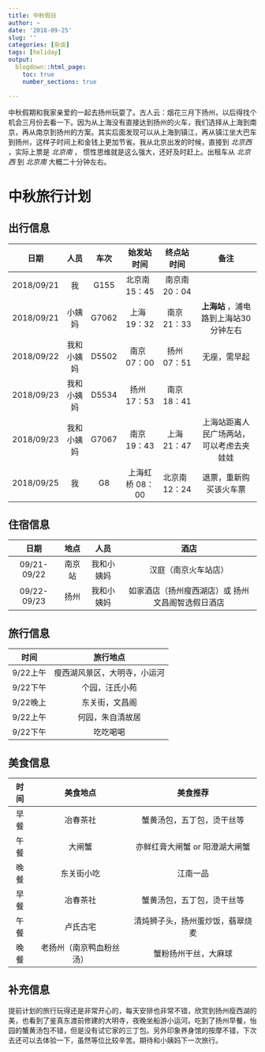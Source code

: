```yaml
---
title: 中秋假日
author: ~
date: '2018-09-25'
slug: ''
categories: [杂谈]
tags: [holiday]
output:
  blogdown::html_page:
    toc: true
    number_sections: true

---
```


中秋假期和我家亲爱的一起去扬州玩耍了。古人云：烟花三月下扬州，以后得找个机会三月份去看一下。因为从上海没有直接达到扬州的火车，我们选择从上海到南京，再从南京到扬州的方案。其实后面发现可以从上海到镇江，再从镇江坐大巴车到扬州，这样子时间上和金钱上更加节省。我从北京出发的时候，直接到 *北京西* ，实际上票是 *北京南* ， 惯性思维就是这么强大，还好及时赶上。出租车从 *北京西* 到 *北京南* 大概二十分钟左右。

# 中秋旅行计划

## 出行信息

|日期|人员|车次|始发站时间|终点站时间|备注|
|:--:|:--:|:--:|:--:|:--:|:--:|
|2018/09/21|我|G155|北京南 &nbsp; 15：45|南京南 20：04||
|2018/09/21|小姨妈|G7062|上海 &nbsp; 19：32|南京 &nbsp; 21：33| **上海站** ，浦电路到上海站30分钟左右|
|2018/09/22|我和小姨妈|D5502|南京 &nbsp; 07：00|扬州 &nbsp; 07：51|无座，需早起|
|2018/09/23|我和小姨妈|D5534|扬州 &nbsp; 17：53|南京 &nbsp; 18：41||
|2018/09/23|我和小姨妈|G7067|南京 &nbsp; 19：43|上海 &nbsp; 21：47|上海站距离人民广场两站，可以考虑去夹娃娃|
|2018/09/25|我|G8|上海虹桥 08：00|北京南 &nbsp; 12：24|退票，重新购买该火车票|


## 住宿信息
|日期|地点|人员|酒店|
|:--:|:--:|:--:|:--:|
|09/21-09/22|南京站|我和小姨妈|汉庭（南京火车站店）|
|09/22-09/23|扬州|我和小姨妈|如家酒店（扬州瘦西湖店）或 扬州文昌阁智选假日酒店|

## 旅行信息
|时间|旅行地点|
|:--:|:--:|
|9/22上午|瘦西湖风景区，大明寺，小运河|
|9/22下午|个园，汪氏小苑|
|9/22晚上|东关街，文昌阁|
|9/22上午|何园，朱自清故居|
|9/22下午|吃吃喝喝|

## 美食信息
|时间|美食地点|美食推荐|
|:--:|:--:|:--:|
|早餐|冶春茶社|蟹黄汤包，五丁包，烫干丝等|
|午餐|大闸蟹|亦鲜红膏大闸蟹 or 阳澄湖大闸蟹|
|晚餐|东关街小吃|江南一品|
|早餐|冶春茶社|蟹黄汤包，五丁包，烫干丝等|
|午餐|卢氏古宅|清炖狮子头，扬州蛋炒饭，翡翠烧麦|
|晚餐|老扬州（南京鸭血粉丝汤）|蟹粉扬州干丝，大麻球|

## 补充信息
提前计划的旅行玩得还是非常开心的，每天安排也非常不错，欣赏到扬州瘦西湖的美，也看到了鉴真东渡前修建的大明寺，夜晚坐船游小运河。吃到了扬州早餐，怡园的蟹黄汤包不错，但是没有试它家的三丁包。另外印象养身馆的按摩不错，下次去还可以去体验一下，虽然等位比较辛苦。期待和小姨妈下一次旅行。



